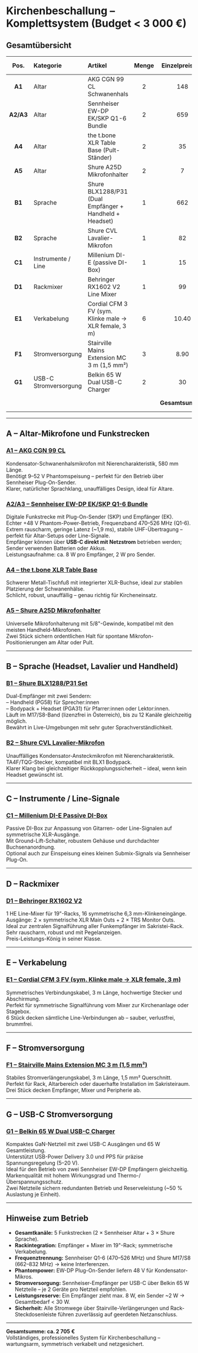 # Kirchenbeschallung – Komplettsystem (Budget < 3 000 €)

## Gesamtübersicht

| Pos. | Kategorie | Artikel | Menge | Einzelpreis (€) | Gesamt (€)    |
|:--:|:--|:--|:--:|:--:|:--:|
| **A1** | Altar | AKG CGN 99 CL Schwanenhals | 2 | 148 | **296** |
| **A2/A3** | Altar | Sennheiser EW-DP EK/SKP Q1-6 Bundle | 2 | 659 | **1 318** |
| **A4** | Altar | the t.bone XLR Table Base (Pult-Ständer) | 2 | 35 | **70** |
| **A5** | Altar | Shure A25D Mikrofonhalter | 2 | 7 | **14** |
| **B1** | Sprache | Shure BLX1288/P31 (Dual Empfänger + Handheld + Headset) | 1 | 662 | **662** |
| **B2** | Sprache | Shure CVL Lavalier-Mikrofon | 1 | 82 | **82** |
| **C1** | Instrumente / Line | Millenium DI-E (passive DI-Box) | 1 | 15 | **15** |
| **D1** | Rackmixer | Behringer RX1602 V2 Line Mixer | 1 | 99 | **99** |
| **E1** | Verkabelung | Cordial CFM 3 FV (sym. Klinke male → XLR female, 3 m) | 6 | 10.40 | **62.40** |
| **F1** | Stromversorgung | Stairville Mains Extension MC 3 m (1,5 mm²) | 3 | 8.90 | **26.70** |
| **G1** | USB-C Stromversorgung | Belkin 65 W Dual USB-C Charger | 2 | 30 | **60** |
|  |  |  |  | **Gesamtsumme:** | **2 705 €** |

---

## A – Altar-Mikrofone und Funkstrecken

### [A1 – AKG CGN 99 CL](https://www.thomann.de/at/akg_cgn_99_cl.htm)
Kondensator-Schwanenhalsmikrofon mit Nierencharakteristik, 580 mm Länge.  
Benötigt 9–52 V Phantomspeisung – perfekt für den Betrieb über Sennheiser Plug-On-Sender.  
Klarer, natürlicher Sprachklang, unauffälliges Design, ideal für Altare.

### [A2/A3 – Sennheiser EW-DP EK/SKP Q1-6 Bundle](https://www.thomann.at/sennheiser_ew_dp_ek_skp_q1_6_bundle.htm)
Digitale Funkstrecke mit Plug-On-Sender (SKP) und Empfänger (EK).  
Echter +48 V Phantom-Power-Betrieb, Frequenzband 470–526 MHz (Q1-6).  
Extrem rauscharm, geringe Latenz (~1,9 ms), stabile UHF-Übertragung – perfekt für Altar-Setups oder Line-Signale.  
Empfänger können über **USB-C direkt mit Netzstrom** betrieben werden; Sender verwenden Batterien oder Akkus.  
Leistungsaufnahme: ca. 8 W pro Empfänger, 2 W pro Sender.

### [A4 – the t.bone XLR Table Base](https://www.thomann.at/the_tbone_tischfuss.htm)
Schwerer Metall-Tischfuß mit integrierter XLR-Buchse, ideal zur stabilen Platzierung der Schwanenhälse.  
Schlicht, robust, unauffällig – genau richtig für Kircheneinsatz.

### [A5 – Shure A25D Mikrofonhalter](https://www.thomann.at/shure_a25d_mikrohalter.htm)
Universelle Mikrofonhalterung mit 5/8"-Gewinde, kompatibel mit den meisten Handheld-Mikrofonen.  
Zwei Stück sichern ordentlichen Halt für spontane Mikrofon-Positionierungen am Altar oder Pult.

---

## B – Sprache (Headset, Lavalier und Handheld)

### [B1 – Shure BLX1288/P31 Set](https://www.thomann.at/shure_blx1288_p31_combo_k3e.htm)
Dual-Empfänger mit zwei Sendern:  
– Handheld (PG58) für Sprecher:innen  
– Bodypack + Headset (PGA31) für Pfarrer:innen oder Lektor:innen.  
Läuft im M17/S8-Band (lizenzfrei in Österreich), bis zu 12 Kanäle gleichzeitig möglich.  
Bewährt in Live-Umgebungen mit sehr guter Sprachverständlichkeit.

### [B2 – Shure CVL Lavalier-Mikrofon](https://www.thomann.at/shure_cvl.htm)
Unauffälliges Kondensator-Ansteckmikrofon mit Nierencharakteristik.  
TA4F/TQG-Stecker, kompatibel mit BLX1 Bodypack.  
Klarer Klang bei gleichzeitiger Rückkopplungssicherheit – ideal, wenn kein Headset gewünscht ist.

---

## C – Instrumente / Line-Signale

### [C1 – Millenium DI-E Passive DI-Box](https://www.thomann.at/millenium_die_dibox_passiv.htm)
Passive DI-Box zur Anpassung von Gitarren- oder Line-Signalen auf symmetrische XLR-Ausgänge.  
Mit Ground-Lift-Schalter, robustem Gehäuse und durchdachter Buchsenanordnung.  
Optional auch zur Einspeisung eines kleinen Submix-Signals via Sennheiser Plug-On.

---

## D – Rackmixer

### [D1 – Behringer RX1602 V2](https://www.thomann.at/behringer_rx1602_v2.htm)
1 HE Line-Mixer für 19"-Racks, 16 symmetrische 6,3 mm-Klinkeneingänge.  
Ausgänge: 2 × symmetrische XLR Main Outs + 2 × TRS Monitor Outs.  
Ideal zur zentralen Signalführung aller Funkempfänger im Sakristei-Rack.  
Sehr rauscharm, robust und mit Pegelanzeigen.  
Preis-Leistungs-König in seiner Klasse.

---

## E – Verkabelung

### [E1 – Cordial CFM 3 FV (sym. Klinke male → XLR female, 3 m)](https://www.thomann.at/cordial_cfm_3_fv_klinke_xlr_kabel.htm)
Symmetrisches Verbindungskabel, 3 m Länge, hochwertige Stecker und Abschirmung.  
Perfekt für symmetrische Signalführung vom Mixer zur Kirchenanlage oder Stagebox.  
6 Stück decken sämtliche Line-Verbindungen ab – sauber, verlustfrei, brummfrei.

---

## F – Stromversorgung

### [F1 – Stairville Mains Extension MC 3 m (1,5 mm²)](https://www.thomann.at/stairville_mains_extension_mc_3m_15_mm.htm)
Stabiles Stromverlängerungskabel, 3 m Länge, 1,5 mm² Querschnitt.  
Perfekt für Rack, Altarbereich oder dauerhafte Installation im Sakristeiraum.  
Drei Stück decken Empfänger, Mixer und Peripherie ab.

---

## G – USB-C Stromversorgung

### [G1 – Belkin 65 W Dual USB-C Charger](https://www.amazon.de/Belkin-65-W-USB-C-Ladeger%C3%A4t-Schnellladen-Delivery-3-0-GaN-Technologie/dp/B0B4NZZDQ5?shipTo=AT)
Kompaktes GaN-Netzteil mit zwei USB-C Ausgängen und 65 W Gesamtleistung.  
Unterstützt USB-Power Delivery 3.0 und PPS für präzise Spannungsregelung (5–20 V).  
Ideal für den Betrieb von zwei Sennheiser EW-DP Empfängern gleichzeitig.  
Markenqualität mit hohem Wirkungsgrad und Thermo-/Überspannungsschutz.  
Zwei Netzteile sichern redundanten Betrieb und Reserveleistung (~50 % Auslastung je Einheit).

---

## Hinweise zum Betrieb

- **Gesamtkanäle:** 5 Funkstrecken (2 × Sennheiser Altar + 3 × Shure Sprache).  
- **Rackintegration:** Empfänger + Mixer im 19"-Rack; symmetrische Verkabelung.  
- **Frequenztrennung:** Sennheiser Q1-6 (470–526 MHz) und Shure M17/S8 (662–832 MHz) → keine Interferenzen.  
- **Phantompower:** EW-DP Plug-On-Sender liefern 48 V für Kondensator-Mikros.  
- **Stromversorgung:** Sennheiser-Empfänger per USB-C über Belkin 65 W Netzteile – je 2 Geräte pro Netzteil empfohlen.  
- **Leistungsreserve:** Ein Empfänger zieht max. 8 W, ein Sender ~2 W → Gesamtbedarf < 30 W.  
- **Sicherheit:** Alle Stromwege über Stairville-Verlängerungen und Rack-Steckdosenleiste führen zuverlässig auf geerdeten Netzanschluss.  

---

**Gesamtsumme: ca. 2 705 €**  
Vollständiges, professionelles System für Kirchenbeschallung – wartungsarm, symmetrisch verkabelt und netzgesichert.
